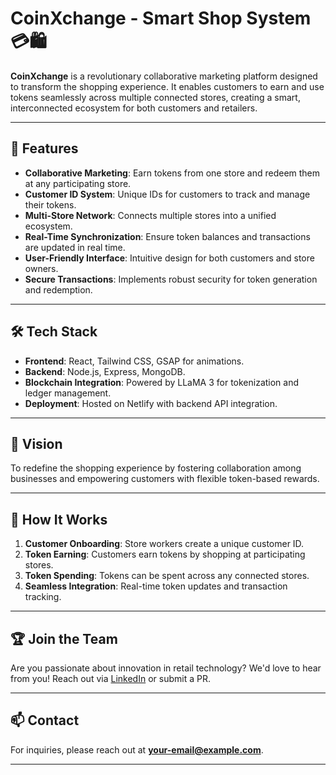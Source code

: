 
# CoinXchange - Smart Shop System 💳🛍️

**CoinXchange** is a revolutionary collaborative marketing platform designed to transform the shopping experience. It enables customers to earn and use tokens seamlessly across multiple connected stores, creating a smart, interconnected ecosystem for both customers and retailers.

---

## 🚀 Features
- **Collaborative Marketing**: Earn tokens from one store and redeem them at any participating store.
- **Customer ID System**: Unique IDs for customers to track and manage their tokens.
- **Multi-Store Network**: Connects multiple stores into a unified ecosystem.
- **Real-Time Synchronization**: Ensure token balances and transactions are updated in real time.
- **User-Friendly Interface**: Intuitive design for both customers and store owners.
- **Secure Transactions**: Implements robust security for token generation and redemption.

---

## 🛠️ Tech Stack
- **Frontend**: React, Tailwind CSS, GSAP for animations.
- **Backend**: Node.js, Express, MongoDB.
- **Blockchain Integration**: Powered by LLaMA 3 for tokenization and ledger management.
- **Deployment**: Hosted on Netlify with backend API integration.

---

## 🎯 Vision
To redefine the shopping experience by fostering collaboration among businesses and empowering customers with flexible token-based rewards.

---

## 🔧 How It Works
1. **Customer Onboarding**: Store workers create a unique customer ID.
2. **Token Earning**: Customers earn tokens by shopping at participating stores.
3. **Token Spending**: Tokens can be spent across any connected stores.
4. **Seamless Integration**: Real-time token updates and transaction tracking.

---

## 🏆 Join the Team
Are you passionate about innovation in retail technology? We'd love to hear from you! Reach out via [LinkedIn](https://linkedin.com/in/ujjwal-dubey) or submit a PR.

---

## 📫 Contact
For inquiries, please reach out at **[your-email@example.com](ujjwal07dubey@gmail.com)**. 

---
